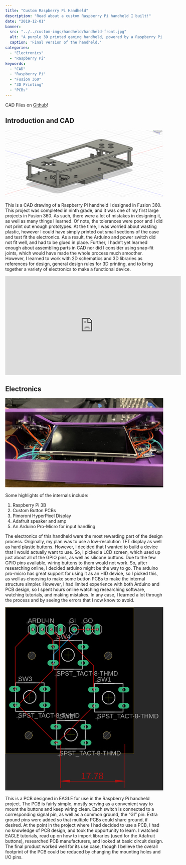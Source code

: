```yaml
---
title: "Custom Raspberry Pi Handheld"
description: "Read about a custom Raspberry Pi handheld I built!"
date: "2019-12-01"
banner:
  src: "../../custom-imgs/handheld/handheld-front.jpg"
  alt: "A purple 3D printed gaming handheld, powered by a Raspberry Pi."
  caption: 'Final version of the handheld.'
categories:
  - "Electronics"
  - "Raspberry Pi"
keywords:
  - "CAD"
  - "Raspberry Pi"
  - "Fusion 360"
  - "3D Printing"
  - "PCBs"
---
```


CAD Files on <u><a>[Github](https://github.com/AnnoyingDoge/CAD-Projects/tree/main/Pi%20Handheld)</a></u>!

## Introduction and CAD

![Case designed in Fusion 360, pictured without sides.](../../custom-imgs/handheld/Handheld-CAD.png "Case designed in Fusion 360, without sides.")

This is a CAD drawing of a Raspberry Pi handheld I designed in Fusion 360. This project was completed in ninth grade, and it was one of my first large projects in Fusion 360. As such, there were a lot of mistakes in designing it, as well as many things I learned. Of note, the tolerances were poor and I did not print out enough prototypes. At the time, I was worried about wasting plastic, however I could have simply printed out small sections of the case and test fit the electronics. As a result, the Arduino and power switch did not fit well, and had to be glued in place. Further, I hadn’t yet learned enough about assembling parts in CAD nor did I consider using snap-fit joints, which would have made the whole process much smoother. However, I learned to work with 2D schematics and 3D libraries as references for design, general design rules for 3D printing, and to bring together a variety of electronics to make a functional device.

<iframe width="560" height="315" src="https://www.youtube.com/embed/1LUSvwZh-r0" title="YouTube video player" frameborder="0" allow="accelerometer; autoplay; clipboard-write; encrypted-media; gyroscope; picture-in-picture" allowfullscreen></iframe>

## Electronics

![Handheld internals, wires, screens, and PCBs pictured.](../../custom-imgs/handheld/handheld-internals-crop.jpg "The internals of the handheld.")

Some highlights of the internals include:
1. Raspberry Pi 3B
2. Custom Button PCBs
3. Pimoroni HyperPixel Display
4. Adafruit speaker and amp
5. An Arduino Pro-Micro for input handling

The electronics of this handheld were the most rewarding part of the design process. Originally, my plan was to use a low-resolution TFT display as well as hard plastic buttons. However, I decided that I wanted to build a device that I would actually want to use. So, I picked a LCD screen, which used up just about all of the GPIO pins, as well as silicone buttons. Due to the few GPIO pins available, wiring buttons to them would not work. So, after researching online, I decided arduino might be the way to go. The arduino pro-micro has great support for using it as an HID device, so I picked this, as well as choosing to make some button PCBs to make the internal structure simpler. However, I had limited experience with both Arduino and PCB design, so I spent hours online watching researching software, watching tutorials, and making mistakes. In any case, I learned a lot through the process and by seeing the errors that I now know to avoid.

![4-Button PCB Schematics pictured.](../../custom-imgs/handheld/PCB-black.png "Custom designed (in EAGLE) button PCBs.")

This is a PCB designed in EAGLE for use in the Raspberry Pi handheld project. The PCB is fairly simple, mostly serving as a convenient way to mount the buttons and keep wiring clean. Each switch is connected to a corresponding signal pin, as well as a common ground, the “GI” pin. Extra ground pins were added so that multiple PCBs could share ground, if desired. At the point in the project where I had decided to use a PCB, I had no knowledge of PCB design, and took the opportunity to learn. I watched EAGLE tutorials, read up on how to import libraries (used for the Adafruit buttons), researched PCB manufacturers, and looked at basic circuit design. The final product worked well for its use case, though I believe the overall footprint of the PCB could be reduced by changing the mounting holes and I/O pins.